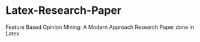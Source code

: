 # Latex-Research-Paper
Feature  Based Opinion Mining: A Modern Approach Research Paper done in Latex
